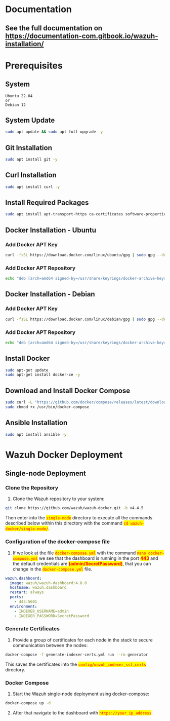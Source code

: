 # Documentation

## See the full documentation on https://documentation-com.gitbook.io/wazuh-installation/

# Prerequisites


## System

```
Ubuntu 22.04
or
Debian 12
```

## System Update

```bash
sudo apt update && sudo apt full-upgrade -y
```

## Git Installation

```bash
sudo apt install git -y
```

## Curl Installation

```bash
sudo apt install curl -y
```

## Install Required Packages

```bash
sudo apt install apt-transport-https ca-certificates software-properties-common -y
```

## Docker Installation - Ubuntu

### **Add Docker APT Key**

```bash
curl -fsSL https://download.docker.com/linux/ubuntu/gpg | sudo gpg --dearmor -o /usr/share/keyrings/docker-archive-keyring.gpg
```

### **Add Docker APT Repository**

```bash
echo "deb [arch=amd64 signed-by=/usr/share/keyrings/docker-archive-keyring.gpg] https://download.docker.com/linux/ubuntu $(lsb_release -cs) stable" | sudo tee /etc/apt/sources.list.d/docker.list > /dev/null
```

## Docker Installation - Debian

### **Add Docker APT Key**

```bash
curl -fsSL https://download.docker.com/linux/debian/gpg | sudo gpg --dearmor -o /usr/share/keyrings/docker-archive-keyring.gpg
```

### **Add Docker APT Repository**

```bash
echo "deb [arch=amd64 signed-by=/usr/share/keyrings/docker-archive-keyring.gpg] https://download.docker.com/linux/debian $(lsb_release -cs) stable" | sudo tee /etc/apt/sources.list.d/docker.list > /dev/null
```

## **Install Docker**

```bash
sudo apt-get update
sudo apt-get install docker-ce -y
```

## **Download and Install Docker Compose**

```bash
sudo curl -L "https://github.com/docker/compose/releases/latest/download/docker-compose-Linux-x86_64" -o /usr/bin/docker-compose
sudo chmod +x /usr/bin/docker-compose
```

## Ansible Installation

```bash
sudo apt install ansible -y
```

# Wazuh Docker Deployment

## Single-node Deployment

### Clone the Repository

1. Clone the Wazuh repository to your system:

```bash
git clone https://github.com/wazuh/wazuh-docker.git -b v4.4.5
```

Then enter into the <mark style="color:red;">`single-node`</mark> directory to execute all the commands described below within this directory with the command <mark style="color:red;">`cd wazuh-docker/single-node/`</mark>.

### Configuration of the docker-compose file

1. If we look at the file <mark style="color:red;">`docker-compose.yml`</mark> with the command <mark style="color:red;">`nano docker-compose.yml`</mark> we see that the dashboard is running in the port <mark style="color:red;">**443**</mark> and the default credentials are <mark style="color:red;">**(admin/SecretPassword)**</mark>, that you can change in the <mark style="color:red;">`docker-compose.yml`</mark> file.

```yaml
wazuh.dashboard:
  image: wazuh/wazuh-dashboard:4.8.0
  hostname: wazuh.dashboard
  restart: always
  ports:
    - 443:5601
  environment:
    - INDEXER_USERNAME=admin
    - INDEXER_PASSWORD=SecretPassword
```

### Generate Certificates

1. Provide a group of certificates for each node in the stack to secure communication between the nodes:

```bash
docker-compose -f generate-indexer-certs.yml run --rm generator
```

This saves the certificates into the <mark style="color:red;">`config/wazuh_indexer_ssl_certs`</mark> directory.

### Docker Compose

1. Start the Wazuh single-node deployment using docker-compose:

```bash
docker-compose up -d
```

2. After that navigate to the dashboard with <mark style="color:red;">`https://your_ip_address`</mark>.
